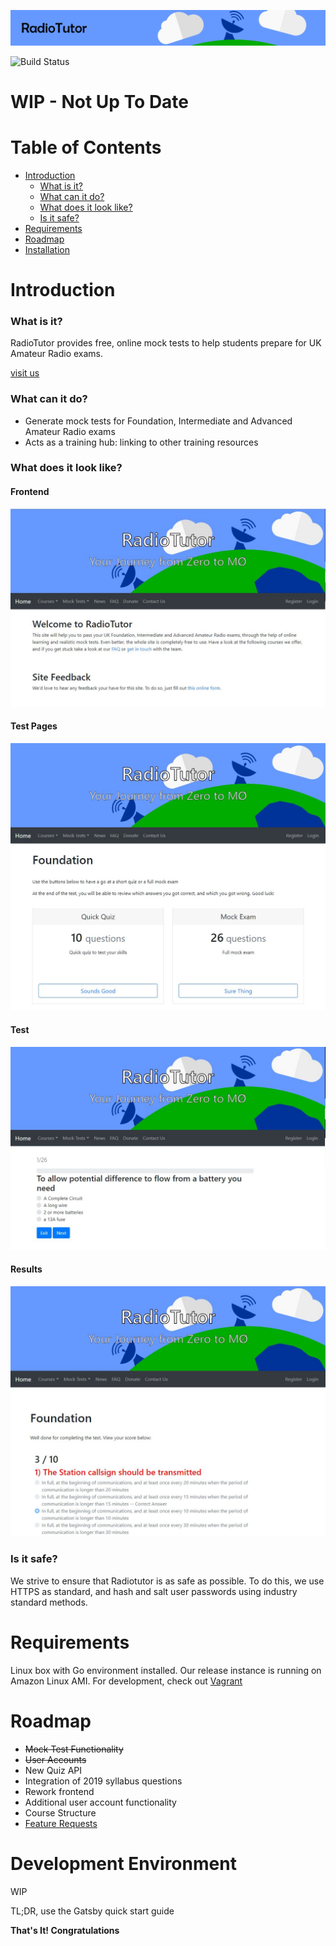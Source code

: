 ![banner](media/git_banner.png)

![Build Status](https://codebuild.us-east-1.amazonaws.com/badges?uuid=eyJlbmNyeXB0ZWREYXRhIjoiRzMrbWVOVjNTWEd4a3FIUk9xU2lTYmFERGVFRnhLL05BV0VuSDMyNUpZMi9WZFBLY1FHVklmK2ZKN2F3Ujh4Y0txcVhQWVM1OTl3NVp4dmZTOTk4K25JPSIsIml2UGFyYW1ldGVyU3BlYyI6IlJNK2p6YzBQbUNhbXpiWFAiLCJtYXRlcmlhbFNldFNlcmlhbCI6MX0%3D&branch=master)

# WIP - Not Up To Date

# Table of Contents

- [Introduction](https://github.com/radiotutor/radiotutor/#introduction)
	- [What is it?](https://github.com/radiotutor/radiotutor/#what-is-it)
	- [What can it do?](https://github.com/radiotutor/radiotutor/#what-can-it-do)
	- [What does it look like?](https://github.com/radiotutor/radiotutor/#what-does-it-look-like)
	- [Is it safe?](https://github.com/radiotutor/radiotutor/#is-it-safe)
- [Requirements](https://github.com/radiotutor/radiotutor/#requirements)
- [Roadmap](https://github.com/radiotutor/radiotutor/#roadmap)
- [Installation](https://github.com/radiotutor/radiotutor/#development-environment)

# Introduction

### What is it?
RadioTutor provides free, online mock tests to help students prepare for UK Amateur Radio exams.

[visit us](https://radiotutor.uk)

### What can it do?
- Generate mock tests for Foundation, Intermediate and Advanced Amateur Radio exams
- Acts as a training hub: linking to other training resources

### What does it look like?

#### Frontend
![frontend](media/Frontend.jpg)
#### Test Pages
![test](media/Testpage.JPG)
#### Test
![test](media/Test.JPG)
#### Results
![results](media/Results.JPG)


### Is it safe?
We strive to ensure that Radiotutor is as safe as possible. To do this, we use HTTPS as standard, and hash and salt user passwords using industry standard methods.

# Requirements
Linux box with Go environment installed. Our release instance is running on Amazon Linux AMI. For development, check out [Vagrant](https://www.vagrantup.com/)

# Roadmap

- ~~Mock Test Functionality~~
- ~~User Accounts~~
- New Quiz API
- Integration of 2019 syllabus questions
- Rework frontend
- Additional user account functionality
- Course Structure
- [Feature Requests](https://github.com/radiotutor/radiotutor/issues)


# Development Environment

WIP

TL;DR, use the Gatsby quick start guide

__That's It! Congratulations__
